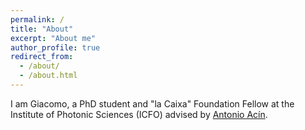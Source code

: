 ```yaml
---
permalink: /
title: "About"
excerpt: "About me"
author_profile: true
redirect_from: 
  - /about/
  - /about.html
---
```


I am Giacomo, a PhD student and "la Caixa" Foundation Fellow at the Institute of Photonic Sciences (ICFO) advised by [Antonio Acín](https://www.icfo.eu/research-group/7/quantum-information/home/437/). 
